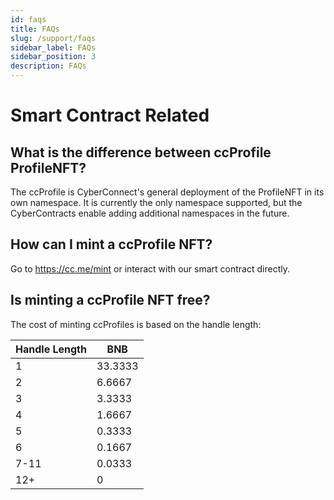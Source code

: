 ```yaml
---
id: faqs
title: FAQs
slug: /support/faqs
sidebar_label: FAQs
sidebar_position: 3
description: FAQs
---
```


# Smart Contract Related

## What is the difference between ccProfile ProfileNFT?

The ccProfile is CyberConnect's general deployment of the ProfileNFT in its own namespace. It is currently the only namespace supported, but the CyberContracts enable adding additional namespaces in the future.

## How can I mint a ccProfile NFT?

Go to https://cc.me/mint or interact with our smart contract directly.

## Is minting a ccProfile NFT free?

The cost of minting ccProfiles is based on the handle length:

| Handle Length | BNB     |
| ------------- | ------- |
| 1             | 33.3333 |
| 2             | 6.6667  |
| 3             | 3.3333  |
| 4             | 1.6667  |
| 5             | 0.3333  |
| 6             | 0.1667  |
| 7-11          | 0.0333  |
| 12+           | 0       |
